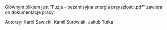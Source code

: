 Głównym plikiem jest "Fuzja - bezemisyjna energia przyszłości.pdf" zawiera on dokumentacje pracy.

Autorzy: Karol Sawicki, Kamil Surowiak, Jakub Tutka
